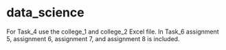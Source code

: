 # data_science
For Task_4 use the college_1 and college_2 Excel file.
In Task_6 assignment 5,  assignment 6, assignment 7, and assignment 8 is included.
